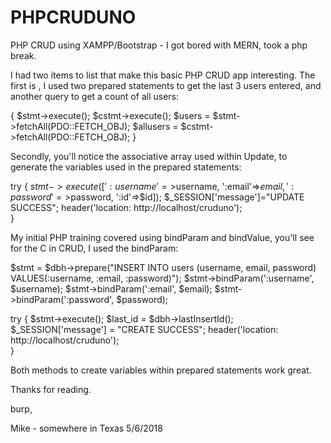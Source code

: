 # PHPCRUDUNO
PHP CRUD using XAMPP/Bootstrap - I got bored with MERN, took a php break.



I had two items to list that make this basic PHP CRUD app interesting. The first is , I used two prepared statements to get the last 3 users
entered, and another query to get a count of all users:

{
     $stmt->execute();
     $cstmt->execute();
     $users = $stmt->fetchAll(PDO::FETCH_OBJ);
     $allusers = $cstmt->fetchAll(PDO::FETCH_OBJ);
}

Secondly, you'll notice the associative array used within Update, to generate the variables used in
the prepared statements:



try {
    $stmt->execute([':username'=>$username, ':email'=>$email, ':password'=>$password, ':id'=>$id]);
    $_SESSION['message']="UPDATE SUCCESS";
    header('location: http://localhost/cruduno');    
}

My initial PHP training covered using bindParam and bindValue, you'll see for the C in CRUD, I used the bindParam:

$stmt = $dbh->prepare("INSERT INTO users (username, email, password) VALUES(:username, :email, :password)");
$stmt->bindParam(':username', $username);
$stmt->bindParam(':email', $email);
$stmt->bindParam(':password', $password);

try {
    $stmt->execute();
    $last_id = $dbh->lastInsertId();
    $_SESSION['message'] = "CREATE SUCCESS";
    header('location: http://localhost/cruduno');    
}

Both methods to create variables within prepared statements work great.

Thanks for reading.

burp,

Mike - somewhere in Texas 5/6/2018
